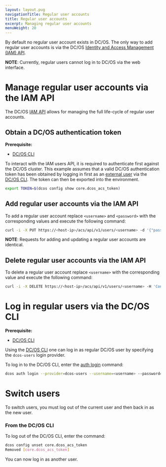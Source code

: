 ```yaml
---
layout: layout.pug
navigationTitle: Regular user accounts
title: Regular user accounts
excerpt: Managing regular user accounts
menuWeight: 20
---
```


<!-- The source repository for this topic is https://github.com/dcos/dcos-docs-site -->

By default no regular user account exists in DC/OS. The only way to add regular user accounts is via the DC/OS [Identity and Access Management (IAM) API](/1.13/security/oss/iam-api/).

**NOTE**: Currently, regular users cannot log in to DC/OS via the web interface.

# Manage regular user accounts via the IAM API

The DC/OS [IAM API](/1.13/security/oss/iam-api/) allows for managing the full life-cycle of regular user accounts.

## Obtain a DC/OS authentication token

**Prerequisite:**
- [DC/OS CLI](/1.13/cli/)

To interact with the IAM users API, it is required to authenticate first against the DC/OS cluster. This example assumes that a valid DC/OS authentication token has been obtained by logging in first as an [external user](/1.13/security/oss/managing-users/external-users/) via the [DC/OS CLI](/1.13/cli/). The token can then be exported into the environment.

```bash
export TOKEN=$(dcos config show core.dcos_acs_token)
```

## Add regular user accounts via the IAM API

To add a regular user account replace `<username>` and `<password>` with the corresponding values and execute the following command:

```bash
curl -i -X PUT https://<host-ip>/acs/api/v1/users/<username> -d '{"password": "<password>"}' -H 'Content-Type: application/json' -H 'Authorization: token=$TOKEN'
```

**NOTE**: Requests for adding and updating a regular user accounts are identical.

## Delete regular user accounts via the IAM API

To delete a regular user account replace `<username>` with the corresponding value and execute the following command:

```bash
curl -i -X DELETE https://<host-ip>/acs/api/v1/users/<username> -H 'Content-Type: application/json' -H 'Authorization: token=$TOKEN'
```

# Log in regular users via the DC/OS CLI 

**Prerequisite:**
- [DC/OS CLI](/1.13/cli/)


Using the [DC/OS CLI](/1.13/cli/) one can log in as regular DC/OS user by specifying the `dcos-users` login provider.

To log in to the DC/OS CLI, enter the [auth login](/1.13/cli/command-reference/dcos-auth/dcos-auth-login/) command:

```bash
dcos auth login --provider=dcos-users --username=<username> --password=<password>
```

# Switch users 

To switch users, you must log out of the current user and then back in as the new user.

### From the DC/OS CLI

To log out of the DC/OS CLI, enter the command:

```bash
dcos config unset core.dcos_acs_token
Removed [core.dcos_acs_token]
```

You can now log in as another user.
